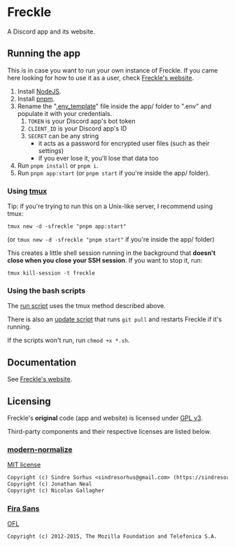 # Freckle

A Discord app and its website.

## Running the app

This is in case you want to run your own instance of Freckle.
If you came here looking for how to use it as a user, check [Freckle's website](https://add1tive.github.io/freckle/).

1. Install [NodeJS](https://nodejs.org/).
2. Install [pnpm](https://pnpm.io/).
3. Rename the "[.env_template](./app/.env_template)" file inside the app/ folder to ".env" and populate it with your credentials.
    1. `TOKEN` is your Discord app's bot token
    2. `CLIENT_ID` is your Discord app's ID
    3. `SECRET` can be any string
        - it acts as a password for encrypted user files (such as their settings)
        - if you ever lose it, you'll lose that data too
4. Run `pnpm install` or `pnpm i`.
5. Run `pnpm app:start` (or `pnpm start` if you're inside the app/ folder).

### Using [tmux](https://github.com/tmux/tmux/wiki)

Tip: if you're trying to run this on a Unix-like server, I recommend using tmux:

`tmux new -d -sfreckle "pnpm app:start"`

(or `tmux new -d -sfreckle "pnpm start"` if you're inside the app/ folder)

This creates a little shell session running in the background that **doesn't close when you close your SSH session**.
If you want to stop it, run:

`tmux kill-session -t freckle`

### Using the bash scripts

The [run script](./app/server-run.sh) uses the tmux method described above.

There is also an [update script](./app/update-run.sh) that runs `git pull` and restarts Freckle if it's running.

If the scripts won't run, run `chmod +x *.sh`.

## Documentation

See [Freckle's website](https://add1tive.github.io/freckle/).

## Licensing

Freckle's **original** code (app and website) is licensed under [GPL v3](./LICENSE).

Third-party components and their respective licenses are listed below.

### [modern-normalize](https://github.com/sindresorhus/modern-normalize)

[MIT license](./web/static/styles/modern-normalize/license)

```txt
Copyright (c) Sindre Sorhus <sindresorhus@gmail.com> (https://sindresorhus.com)
Copyright (c) Jonathan Neal
Copyright (c) Nicolas Gallagher
```

### [Fira Sans](https://fonts.google.com/specimen/Fira+Sans)

[OFL](./web/static/fonts/fira-sans-v17-latin/OFL.txt)

```txt
Copyright (c) 2012-2015, The Mozilla Foundation and Telefonica S.A.
```

